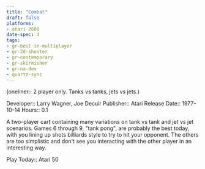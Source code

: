 ```yaml
---
title: "Combat"
draft: false
platforms:
- atari 2600
date-spec: d
tags:
- gr-best-in-multiplayer
- gr-2d-shooter
- gr-contemporary
- gr-skirmisher
- gr-na-dev
- quartz-sync
---
```


(oneliner:: 2 player only. Tanks vs tanks, jets vs jets.)

Developer:: Larry Wagner, Joe Decuir
Publisher:: Atari
Release Date:: 1977-10-14
Hours:: 0.1

A two-player cart containing many variations on tank vs tank and jet vs jet scenarios. Games 6 through 9, "tank pong", are probably the best today, with you lining up shots billiards style to try to hit your opponent. The others are too simplistic and don't see you interacting with the other player in an interesting way.

Play Today:: Atari 50